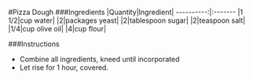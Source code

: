 #Pizza Dough
###Ingredients
|Quantity|Ingredient|
----------:|:-------
|1 1/2|cup water|
|2|packages yeast|
|2|tablespoon sugar|
|2|teaspoon salt|
|1/4|cup olive oil|
|4|cup flour|

###Instructions

* Combine all ingredients, kneed until incorporated
* Let rise for 1 hour, covered. 

